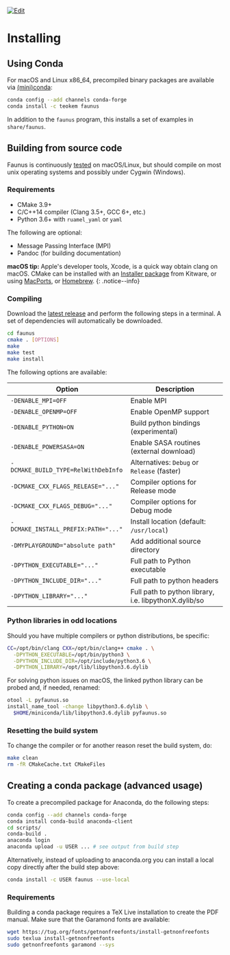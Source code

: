 ---
---
[![Edit](https://img.shields.io/badge/Github-Improve_this_page-orange.svg)]({{site.github.repository_url}}/blob/master/docs/{{page.path}})

# Installing

## Using Conda

For macOS and Linux x86_64, precompiled binary packages are available
via [(mini)conda](https://conda.io/docs/user-guide/install/index.html):

~~~ bash
conda config --add channels conda-forge
conda install -c teokem faunus
~~~

In addition to the `faunus` program, this installs a set of examples in `share/faunus`.

## Building from source code

Faunus is continuously [tested](https://travis-ci.org/mlund/faunus) on macOS/Linux,
but should compile on most unix operating systems and possibly under Cygwin (Windows).

### Requirements

- CMake 3.9+
- C/C++14 compiler (Clang 3.5+, GCC 6+, etc.)
- Python 3.6+ with `ruamel_yaml` or `yaml`

The following are optional:

- Message Passing Interface (MPI)
- Pandoc (for building documentation)

**macOS tip:**
Apple's developer tools, Xcode, is a quick way obtain
clang on macOS. CMake can be installed with an
[Installer package](https://cmake.org/download) from Kitware, or using
[MacPorts](http://www.macports.org), or
[Homebrew](https://brew.sh).
{: .notice--info}

### Compiling

Download the [latest release](https://github.com/mlund/faunus/releases/latest)
and perform the following steps in a terminal.
A set of dependencies will automatically be downloaded.

~~~ bash
cd faunus
cmake . [OPTIONS]
make
make test
make install
~~~

The following options are available:

Option                               | Description
------------------------------------ | ---------------------------------------
`-DENABLE_MPI=OFF`                   | Enable MPI
`-DENABLE_OPENMP=OFF`                | Enable OpenMP support
`-DENABLE_PYTHON=ON`                 | Build python bindings (experimental)
`-DENABLE_POWERSASA=ON`              | Enable SASA routines (external download)
`-DCMAKE_BUILD_TYPE=RelWithDebInfo`  | Alternatives: `Debug` or `Release` (faster)
`-DCMAKE_CXX_FLAGS_RELEASE="..."`    | Compiler options for Release mode
`-DCMAKE_CXX_FLAGS_DEBUG="..."`      | Compiler options for Debug mode
`-DCMAKE_INSTALL_PREFIX:PATH="..."`  | Install location (default: `/usr/local`)
`-DMYPLAYGROUND="absolute path"`     | Add additional source directory
`-DPYTHON_EXECUTABLE="..."`          | Full path to Python executable
`-DPYTHON_INCLUDE_DIR="..."`         | Full path to python headers
`-DPYTHON_LIBRARY="..."`             | Full path to python library, i.e. libpythonX.dylib/so


### Python libraries in odd locations

Should you have multiple compilers or python distributions, be specific:

~~~ bash
CC=/opt/bin/clang CXX=/opt/bin/clang++ cmake . \
  -DPYTHON_EXECUTABLE=/opt/bin/python3 \
  -DPYTHON_INCLUDE_DIR=/opt/include/python3.6 \
  -DPYTHON_LIBRARY=/opt/lib/libpython3.6.dylib
~~~

For solving python issues on macOS, the linked python library can be probed and,
if needed, renamed:

~~~ bash
otool -L pyfaunus.so
install_name_tool -change libpython3.6.dylib \
  $HOME/miniconda/lib/libpython3.6.dylib pyfaunus.so
~~~

### Resetting the build system

To change the compiler or for another reason reset the build system, do:

~~~ bash
make clean
rm -fR CMakeCache.txt CMakeFiles
~~~

## Creating a conda package (advanced usage)

To create a precompiled package for Anaconda, do the following steps:

~~~ bash
conda config --add channels conda-forge
conda install conda-build anaconda-client
cd scripts/
conda-build .
anaconda login
anaconda upload -u USER ... # see output from build step
~~~

Alternatively, instead of uploading to anaconda.org you
can install a local copy directly after the build step above:

~~~ bash
conda install -c USER faunus --use-local
~~~

### Requirements

Building a conda package requires a TeX Live installation to create
the PDF manual. Make sure that the Garamond fonts are available:

~~~ bash
wget https://tug.org/fonts/getnonfreefonts/install-getnonfreefonts
sudo texlua install-getnonfreefonts
sudo getnonfreefonts garamond --sys
~~~
